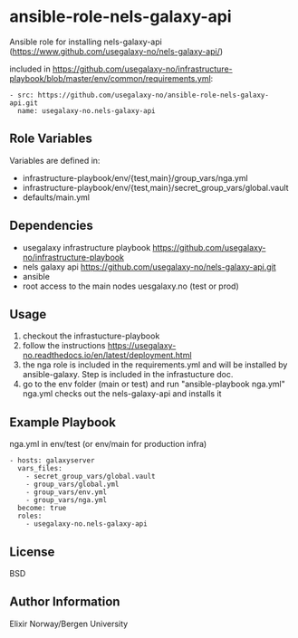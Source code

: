 ansible-role-nels-galaxy-api
=========

Ansible role for installing nels-galaxy-api (<https://www.github.com/usegalaxy-no/nels-galaxy-api/>)

included in https://github.com/usegalaxy-no/infrastructure-playbook/blob/master/env/common/requirements.yml:

    - src: https://github.com/usegalaxy-no/ansible-role-nels-galaxy-api.git
      name: usegalaxy-no.nels-galaxy-api

Role Variables
--------------

Variables are defined in:

- infrastructure-playbook/env/{test,main}/group_vars/nga.yml
- infrastructure-playbook/env/{test,main}/secret_group_vars/global.vault
- defaults/main.yml

Dependencies
------------

- usegalaxy infrastructure playbook <https://github.com/usegalaxy-no/infrastructure-playbook>
- nels galaxy api <https://github.com/usegalaxy-no/nels-galaxy-api.git>
- ansible
- root access to the main nodes uesgalaxy.no (test or prod)

Usage
------------

1. checkout the infrastucture-playbook
2. follow the instructions <https://usegalaxy-no.readthedocs.io/en/latest/deployment.html>
3. the nga role is included in the requirements.yml and will be installed by ansible-galaxy.
   Step is included in the infrastucture doc.
4. go to the env folder (main or test) and run "ansible-playbook nga.yml"
   nga.yml checks out the nels-galaxy-api and installs it

Example Playbook
----------------

nga.yml in env/test (or env/main for production infra)

    - hosts: galaxyserver
      vars_files:
        - secret_group_vars/global.vault
        - group_vars/global.yml
        - group_vars/env.yml
        - group_vars/nga.yml
      become: true
      roles:
        - usegalaxy-no.nels-galaxy-api

License
-------

BSD

Author Information
------------------

Elixir Norway/Bergen University

